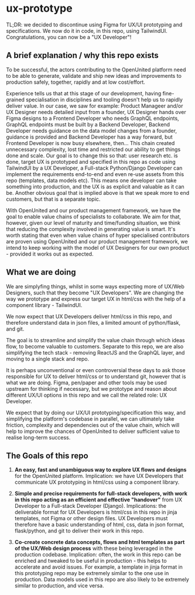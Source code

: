 # ux-prototype

TL;DR: we decided to discontinue using Figma for UX/UI prototyping and specifications. We now do it in code, in this repo, using TailwindUI. Congratulations, you can now be a "UX Developer"!

## A brief explanation / why this repo exists

To be successful, the actors contributing to the OpenUnited platform need to be able to generate, validate and ship new ideas and improvements to production safely, together, rapidly and at low cost/effort. 

Experience tells us that at this stage of our development, having fine-grained specialisation in disciplines and tooling doesn't help us to rapidly deliver value. In our case, we saw for example: Product Manageer and/or UX Designer needs detailed input from a founder, UX Designer hands over Figma designs to a Frontend Developer who needs GraphQL endpoints, GraphQL endpoints must be built by a Backend Developer, Backend Developer needs guidance on the data model changes from a founder, guidance is provided and Backend Developer has a way forward, but Frontend Developer is now busy elsewhere, then... This chain created unnecessary complexity, lost time and restricted our ability to get things done and scale. Our goal is to change this so that: user research etc. is done, target UX is prototyped and specified in this repo as code using TailwindUI by a UX Developer, a Full-stack Python/Django Developer can implement the requirements end-to-end and even re-use assets from this repo (templates, data models etc). This means one developer can take something into production, and the UX is as explicit and valuable as it can be. Another obvious goal that is implied above is that we speak more to end customers, but that is a separate topic.

With OpenUnited and our product management framework, we have the goal to enable value chains of specialists to collaborate. We aim for that, however, given our level of maturity and time/funding situation, we think that reducing the complexity involved in generating value is smart. It's worth stating that even when value chains of hyper specialised contributors are proven using OpenUnited and our product management framework, we intend to keep working with the model of UX Designers for our own product - provided it works out as expected.

## What we are doing

We are simplyfing things, whilst in some ways expecting more of UX/Web Designers, such that they become "UX Developers". We are changing the way we prototype and express our target UX in html/css with the help of a component library - TailwindUI. 

We now expect that UX Developers deliver html/css in this repo, and therefore understand data in json files, a limited amount of python/flask, and git.

The goal is to streamline and simplify the value chain through which ideas flow, to become valuable to customers. Separate to this repo, we are also simplifying the tech stack - removing ReactJS and the GraphQL layer, and moving to a single stack and repo.

It is perhaps unconventional or even controversial these days to ask those responsible for UX to deliver html/css or to understand git, however that is what we are doing. Figma, pen/paper and other tools may be used upstream for thinking if necessary, but we prototype and reason about different UX/UI options in this repo and we call the related role: UX Developer.

We expect that by doing our UX/UI prototyping/specification this way, and simplifying the platform's codebase in parallel, we can ultimately take friction, complexity and dependencies out of the value chain, which will help to improve the chances of OpenUnited to deliver sufficient value to realise long-term success.

## The Goals of this repo

1) **An easy, fast and unambiguous way to explore UX flows and designs** for the OpenUnited platform. Implication: we have UX Developers that communicate UX prototyping in html/css using a component library. 

2) **Simple and precise requirements for full-stack developers, with work in this repo acting as an efficient and effective "handover"** from UX Developer to a Full-stack Developer (Django). Implications: the deliverable format for UX Developers is html/css in this repo in jinja templates, not Figma or other design files. UX Developers must therefore have a basic understanding of html, css, data in json format, flask/python, and git to deliver their work in this repo.

3) **Co-create concrete data concepts, flows and html templates as part of the UX/Web design process** with these being leveraged in the production codebase. Implication: often, the work in this repo can be enriched and tweaked to be useful in production - this helps to accelerate and avoid issues. For example, a template in jinja format in this prototyping repo may be extremely similar to the one use in production. Data models used in this repo are also likely to be extremely similar to production, and vice versa.
